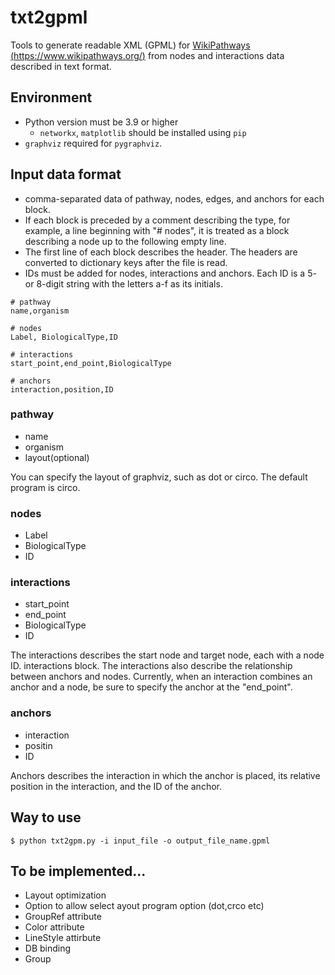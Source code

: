 # txt2gpml
Tools to generate readable XML (GPML) for [WikiPathways (https://www.wikipathways.org/)](https://www.wikipathways.org/) from nodes and interactions data described in text format.

## Environment

- Python version must be 3.9 or higher
   - `networkx`, `matplotlib` should be installed using `pip`
- `graphviz` required for `pygraphviz`.

## Input data format

- comma-separated data of pathway, nodes, edges, and anchors for each block.
- If each block is preceded by a comment describing the type, for example, a line beginning with "# nodes", it is treated as a block describing a node up to the following empty line.
- The first line of each block describes the header. The headers are converted to dictionary keys after the file is read.
- IDs must be added for nodes, interactions and anchors. Each ID is a 5- or 8-digit string with the letters a-f as its initials.

```
# pathway
name,organism

# nodes
Label, BiologicalType,ID

# interactions
start_point,end_point,BiologicalType

# anchors
interaction,position,ID
```

### pathway
- name
- organism
- layout(optional)

You can specify the layout of graphviz, such as dot or circo. The default program is circo.

### nodes
- Label
- BiologicalType
- ID

### interactions
- start_point
- end_point
- BiologicalType
- ID

The interactions describes the start node and target node, each with a node ID.
interactions block. The interactions also describe the relationship between anchors and nodes.
Currently, when an interaction combines an anchor and a node, be sure to specify the anchor at the "end_point".

### anchors
- interaction
- positin
- ID

Anchors describes the interaction in which the anchor is placed, its relative position in the interaction, and the ID of the anchor.

## Way to use

```
$ python txt2gpm.py -i input_file -o output_file_name.gpml
```

## To be implemented...

- Layout optimization
- Option to allow select ayout program option (dot,crco etc) 
- GroupRef attribute
- Color attribute
- LineStyle attirbute
- DB binding
- Group 






